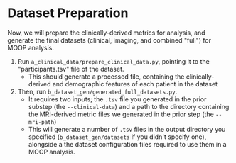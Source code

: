 # Dataset Preparation

Now, we will prepare the clinically-derived metrics for analysis, and generate the final datasets (clinical, imaging, and combined "full") for MOOP analysis.

1. Run `a_clinical_data/prepare_clinical_data.py`, pointing it to the "participants.tsv" file of the dataset.
   * This should generate a processed file, containing the clinically-derived and demographic features of each patient in the dataset
2. Then, run `b_dataset_gen/generated_full_datasets.py`.
   * It requires two inputs; the `.tsv` file you generated in the prior substep (the `--clinical-data`) and a path to the directory containing the MRI-derived metric files we generated in the prior step (the `--mri-path`)
   * This will generate a number of `.tsv` files in the output directory you specified (`b_dataset_gen/datasets` if you didn't specify one), alongside a the dataset configuration files required to use them in a MOOP analysis.
